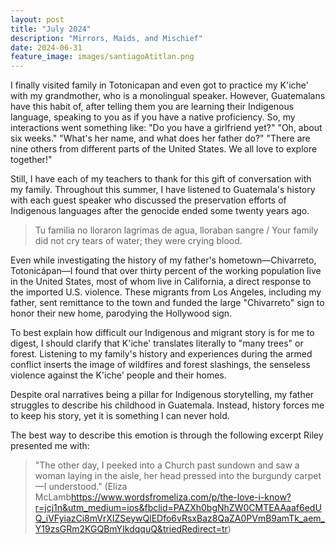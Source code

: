 ```yaml
---
layout: post
title: "July 2024"
description: "Mirrors, Maids, and Mischief"
date: 2024-06-31
feature_image: images/santiagoAtitlan.png
---
```


I finally visited family in Totonicapan and even got to practice my K'iche' with my grandmother, who is a monolingual speaker. However, Guatemalans have this habit of, after telling them you are learning their Indigenous language, speaking to you as if you have a native proficiency. So, my interactions went something like: "Do you have a girlfriend yet?" "Oh, about six weeks." "What's her name, and what does her father do?" "There are nine others from different parts of the United States. We all love to explore together!" 

<!--more-->

Still, I have each of my teachers to thank for this gift of conversation with my family. Throughout this summer, I have listened to Guatemala's history with each guest speaker who discussed the preservation efforts of Indigenous languages after the genocide ended some twenty years ago.

> Tu familia no lloraron lagrimas de agua, lloraban sangre / Your family did not cry tears of water; they were crying blood.

Even while investigating the history of my father's hometown—Chivarreto, Totonicápan—I found that over thirty percent of the working population live in the United States, most of whom live in California, a direct response to the imported U.S. violence. These migrants from Los Angeles, including my father, sent remittance to the town and funded the large "Chivarreto" sign to honor their new home, parodying the Hollywood sign. 

To best explain how difficult our Indigenous and migrant story is for me to digest, I should clarify that K'iche' translates literally to "many trees" or forest. Listening to my family's history and experiences during the armed conflict inserts the image of wildfires and forest slashings, the senseless violence against the K'iche' people and their homes. 

Despite oral narratives being a pillar for Indigenous storytelling, my father struggles to describe his childhood in Guatemala. Instead, history forces me to keep his story, yet it is something I can never hold. 

The best way to describe this emotion is through the following excerpt Riley presented me with:

>"The other day, I peeked into a Church past sundown and saw a woman laying in the aisle, her head pressed into the burgundy carpet—I understood." (Eliza McLamb<https://www.wordsfromeliza.com/p/the-love-i-know?r=jcj1n&utm_medium=ios&fbclid=PAZXh0bgNhZW0CMTEAAaaf6edUQ_iVFyiazCi8mVrXIZSeywQlEDfo6vRsxBaz8QaZA0PVmB9amTk_aem_Y19zsGRm2KGQBmYIkdqquQ&triedRedirect=tr>)

